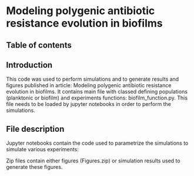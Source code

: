 # Modeling polygenic antibiotic resistance evolution in biofilms


## Table of contents

## Introduction
This code was used to perform simulations and to generate results and figures published in article:  Modeling polygenic antibiotic resistance evolution in biofilms. 
It contains main file with classed defining populations (planktonic or biofilm) and experiments functions: biofilm_function.py. This file needs to be loaded by jupyter notebooks in order to perform the simulations. 


## File description
Jupyter notebooks contain the code used to parametrize the simulations to simulate various experiments: 



Zip files contain either figures (Figures.zip) or simulation results used to generate these figures. 

